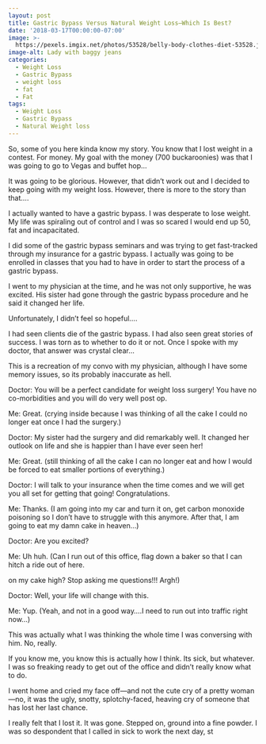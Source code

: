 ```yaml
---
layout: post
title: Gastric Bypass Versus Natural Weight Loss—Which Is Best?
date: '2018-03-17T00:00:00-07:00'
image: >-
  https://pexels.imgix.net/photos/53528/belly-body-clothes-diet-53528.jpeg?h=1000&w=1500&fit=crop&mark=https%3A%2F%2Fassets.imgix.net%2F~text%3Ftxtclr%3Dfff%26txt%3DFree+Weight+Loss+Photos%26txtsize%3D120%26txtpad%3D20%26bg%3D80000000%26txtfont%3DAvenir-Heavy%26txtalign%3Dcenter%26w%3D1300&markalign=center%2Cmiddle&txt=pexels.com&txtalign=center&txtsize=60&txtclr=eeffffff&txtfont=Avenir-Heavy&txtshad=10
image-alt: Lady with baggy jeans
categories:
  - Weight Loss
  - Gastric Bypass
  - weight loss
  - fat
  - Fat
tags:
  - Weight Loss
  - Gastric Bypass
  - Natural Weight loss
---
```

So, some of you here kinda know my story.  You know that I lost weight in a contest.  For money. My goal with the money (700 buckaroonies) was that I was going to go to Vegas and buffet hop…



It was going to be glorious.  However, that didn’t work out and I decided to keep going with my weight loss.  However, there is more to the story than that….



I actually wanted to have a gastric bypass. I was desperate to lose weight. My life was spiraling out of control and I was so scared I would end up 50, fat and incapacitated.  



I did some of the gastric bypass seminars and was trying to get fast-tracked through my insurance for a gastric bypass.  I actually was going to be enrolled in classes that you had to have in order to start the process of a gastric bypass.



I went to my physician at the time, and he was not only supportive, he was excited.  His sister had gone through the gastric bypass procedure and he said it changed her life.



Unfortunately, I didn’t feel so hopeful….



I had seen clients die of the gastric bypass.  I had also seen great stories of success.  I was torn as to whether to do it or not.  Once I spoke with my doctor, that answer was crystal clear…



This is a recreation of my convo with my physician, although I have some memory issues, so its probably inaccurate as hell.



Doctor: You will be a perfect candidate for weight loss surgery!  You have no co-morbidities and you will do very well post op.

Me:  Great. (crying inside because I was thinking of all the cake I could no longer eat once I had the surgery.)

Doctor: My sister had the surgery and did remarkably well.  It changed her outlook on life and she is happier than I have ever seen her!

Me:  Great.  (still thinking of all the cake I can no longer eat and how I would be forced to eat smaller portions of everything.)

Doctor: I will talk to your insurance when the time comes and we will get you all set for getting that going!  Congratulations.

Me: Thanks.  (I am going into my car and turn it on, get carbon monoxide poisoning so I don’t have to struggle with this anymore.  After that, I am going to eat my damn cake in heaven…)

Doctor: Are you excited?

Me: Uh huh. (Can I run out of this office, flag down a baker so that I can hitch a ride out of here.

on my cake high? Stop asking me questions!!! Argh!)

Doctor: Well, your life will change with this.

Me: Yup. (Yeah, and not in a good way….I need to run out into traffic right now…)



This was actually what I was thinking the whole time I was conversing with him.  No, really.



If you know me, you know this is actually how I think.  Its sick, but whatever.  I was so freaking ready to get out of the office and didn’t really know what to do.



I went home and cried my face off—and not the cute cry of a pretty woman—no, it was the ugly, snotty, splotchy-faced, heaving cry of someone that has lost her last chance.  



I really felt that I lost it.  It was gone.  Stepped on, ground into a fine powder.  I was so despondent that I called in sick to work the next day, st
